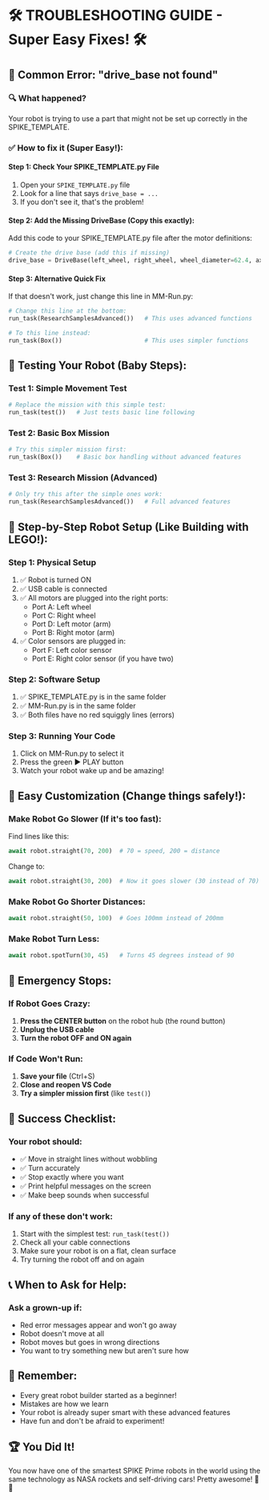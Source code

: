 # 🛠️ TROUBLESHOOTING GUIDE - Super Easy Fixes! 🛠️

## 🚨 **Common Error: "drive_base not found"**

### 🔍 **What happened?**
Your robot is trying to use a part that might not be set up correctly in the SPIKE_TEMPLATE.

### ✅ **How to fix it (Super Easy!):**

#### **Step 1: Check Your SPIKE_TEMPLATE.py File**
1. Open your `SPIKE_TEMPLATE.py` file
2. Look for a line that says `drive_base = ...` 
3. If you don't see it, that's the problem!

#### **Step 2: Add the Missing DriveBase (Copy this exactly):**
Add this code to your SPIKE_TEMPLATE.py file after the motor definitions:

```python
# Create the drive base (add this if missing)
drive_base = DriveBase(left_wheel, right_wheel, wheel_diameter=62.4, axle_track=95)
```

#### **Step 3: Alternative Quick Fix**
If that doesn't work, just change this line in MM-Run.py:
```python
# Change this line at the bottom:
run_task(ResearchSamplesAdvanced())   # This uses advanced functions

# To this line instead:
run_task(Box())                       # This uses simpler functions
```

## 🎯 **Testing Your Robot (Baby Steps):**

### **Test 1: Simple Movement Test**
```python
# Replace the mission with this simple test:
run_task(test())   # Just tests basic line following
```

### **Test 2: Basic Box Mission**
```python
# Try this simpler mission first:
run_task(Box())    # Basic box handling without advanced features
```

### **Test 3: Research Mission (Advanced)**
```python
# Only try this after the simple ones work:
run_task(ResearchSamplesAdvanced())   # Full advanced features
```

## 🔧 **Step-by-Step Robot Setup (Like Building with LEGO!):**

### **Step 1: Physical Setup**
1. ✅ Robot is turned ON
2. ✅ USB cable is connected
3. ✅ All motors are plugged into the right ports:
   - Port A: Left wheel
   - Port C: Right wheel  
   - Port D: Left motor (arm)
   - Port B: Right motor (arm)
4. ✅ Color sensors are plugged in:
   - Port F: Left color sensor
   - Port E: Right color sensor (if you have two)

### **Step 2: Software Setup**
1. ✅ SPIKE_TEMPLATE.py is in the same folder
2. ✅ MM-Run.py is in the same folder
3. ✅ Both files have no red squiggly lines (errors)

### **Step 3: Running Your Code**
1. Click on MM-Run.py to select it
2. Press the green ▶️ PLAY button
3. Watch your robot wake up and be amazing!

## 🎨 **Easy Customization (Change things safely!):**

### **Make Robot Go Slower (If it's too fast):**
Find lines like this:
```python
await robot.straight(70, 200)  # 70 = speed, 200 = distance
```
Change to:
```python
await robot.straight(30, 200)  # Now it goes slower (30 instead of 70)
```

### **Make Robot Go Shorter Distances:**
```python
await robot.straight(50, 100)  # Goes 100mm instead of 200mm
```

### **Make Robot Turn Less:**
```python
await robot.spotTurn(30, 45)   # Turns 45 degrees instead of 90
```

## 🚨 **Emergency Stops:**

### **If Robot Goes Crazy:**
1. **Press the CENTER button** on the robot hub (the round button)
2. **Unplug the USB cable**
3. **Turn the robot OFF and ON again**

### **If Code Won't Run:**
1. **Save your file** (Ctrl+S)
2. **Close and reopen VS Code**
3. **Try a simpler mission first** (like `test()`)

## 🎉 **Success Checklist:**

### **Your robot should:**
- ✅ Move in straight lines without wobbling
- ✅ Turn accurately 
- ✅ Stop exactly where you want
- ✅ Print helpful messages on the screen
- ✅ Make beep sounds when successful

### **If any of these don't work:**
1. Start with the simplest test: `run_task(test())`
2. Check all your cable connections
3. Make sure your robot is on a flat, clean surface
4. Try turning the robot off and on again

## 📞 **When to Ask for Help:**

### **Ask a grown-up if:**
- Red error messages appear and won't go away
- Robot doesn't move at all
- Robot moves but goes in wrong directions
- You want to try something new but aren't sure how

## 🌟 **Remember:**
- Every great robot builder started as a beginner!
- Mistakes are how we learn
- Your robot is already super smart with these advanced features
- Have fun and don't be afraid to experiment!

## 🏆 **You Did It!**
You now have one of the smartest SPIKE Prime robots in the world using the same technology as NASA rockets and self-driving cars! Pretty awesome! 🚀🤖
